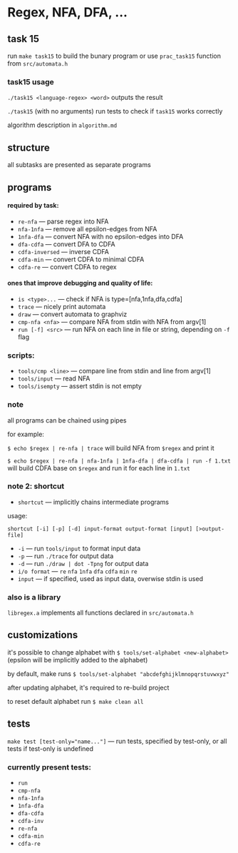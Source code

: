 # Regex, NFA, DFA, ...

## task 15

run `make task15` to build the bunary program or use `prac_task15` function from `src/automata.h`

### task15 usage

`./task15 <language-regex> <word>` outputs the result

`./task15` (with no arguments) run tests to check if `task15` works correctly

algorithm description in `algorithm.md`

## structure

all subtasks are presented as separate programs

## programs

#### required by task:

- ```re-nfa```               &mdash; parse regex into NFA
- ```nfa-1nfa```             &mdash; remove all epsilon-edges from NFA
- ```1nfa-dfa```             &mdash; convert NFA with no epsilon-edges into DFA
- ```dfa-cdfa```             &mdash; convert DFA to CDFA
- ```cdfa-inversed```        &mdash; inverse CDFA
- ```cdfa-min```             &mdash; convert CDFA to minimal CDFA
- ```cdfa-re```              &mdash; convert CDFA to regex

#### ones that improve debugging and quality of life:

- ```is <type>...```        &mdash; check if NFA is type=[nfa,1nfa,dfa,cdfa] 
- ```trace```               &mdash; nicely print automata
- ```draw```                &mdash; convert automata to graphviz
- ```cmp-nfa <nfa>```       &mdash; compare NFA from stdin with NFA from argv[1]
- ```run [-f] <src>```      &mdash; run NFA on each line in file or string, depending on ```-f``` flag 

### scripts:

- ```tools/cmp <line>```    &mdash; compare line from stdin and line from argv[1]
- ```tools/input```         &mdash; read NFA
- ```tools/isempty```       &mdash; assert stdin is not empty

### note

all programs can be chained using pipes

for example:

```$ echo $regex | re-nfa | trace```
    will build NFA from ```$regex``` and print it

```$ echo $regex | re-nfa | nfa-1nfa | 1nfa-dfa | dfa-cdfa | run -f 1.txt```
    will build CDFA base on ```$regex``` and run it for each line in ```1.txt```

### note 2: shortcut

- ```shortcut``` &mdash; implicitly chains intermediate programs

usage:

```shortcut [-i] [-p] [-d] input-format output-format [input] [>output-file]```

- `-i` &mdash; run `tools/input` to format input data
- `-p` &mdash; run `./trace` for output data
- `-d` &mdash; run `./draw | dot -Tpng` for output data
- `i/o format` &mdash; `re` `nfa` `1nfa` `dfa` `cdfa` `min` `re`
- `input` &mdash; if specified, used as input data, overwise stdin is used

### also is a library

```libregex.a``` implements all functions declared in `src/automata.h`

## customizations

it's possible to change alphabet with
```$ tools/set-alphabet <new-alphabet>```
    (epsilon will be implicitly added to the alphabet)

by default, make runs
```$ tools/set-alphabet "abcdefghijklmnopqrstuvwxyz"```

after updating alphabet, it's required to re-build project

to reset default alphabet run
```$ make clean all```

## tests
```make test [test-only="name..."]``` &mdash; run tests, specified by test-only, or all tests if test-only is undefined

### currently present tests:
- ```run```
- ```cmp-nfa```
- ```nfa-1nfa```
- ```1nfa-dfa```
- ```dfa-cdfa```
- ```cdfa-inv```
- ```re-nfa```
- ```cdfa-min```
- ```cdfa-re```
